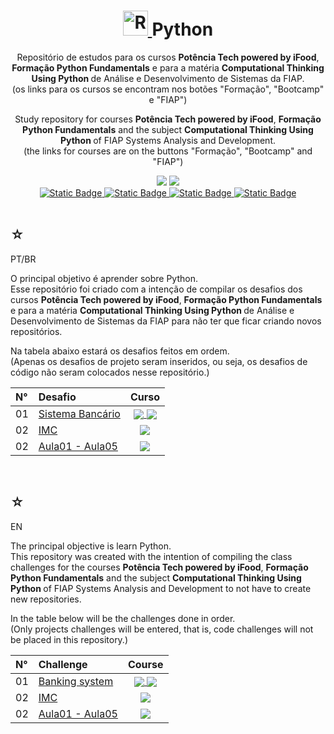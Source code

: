 <h1 align="center">
    <a href="https://pokemondb.net/pokedex/rayquaza">
        <img width="40" src="https://img.pokemondb.net/sprites/black-white/anim/normal/rayquaza.gif" alt="Rayquaza">
        </a>
    <span>Python</span>
</h1>

<div align="center">
    <p> 
        Repositório de estudos para os cursos <b>Potência Tech powered by iFood</b>, <b>Formação Python Fundamentals</b> e para a matéria <strong> Computational Thinking Using Python </strong> de Análise e Desenvolvimento de Sistemas da FIAP. <br> (os links para os cursos se encontram nos botões "Formação", "Bootcamp" e "FIAP") 
    </p>
    <p> 
        Study repository for courses <b>Potência Tech powered by iFood</b>, <b>Formação Python Fundamentals</b> and the subject <strong> Computational Thinking Using Python </strong> of FIAP Systems Analysis and Development. <br> (the links for courses are on the buttons "Formação", "Bootcamp" and "FIAP") 
    </p>
    <img src="https://img.shields.io/badge/python-black?style=for-the-badge&logo=Python&logoColor=blue" />
    <img src="https://img.shields.io/badge/diagrama-black?style=for-the-badge&logo=diagramsdotnet&logoColor=yellow" />
    <br>
    <a href="https://www.linkedin.com/in/hakuakai/">
        <img alt="Static Badge" src="https://img.shields.io/badge/my%20profile-red?style=for-the-badge&color=yellow">
    </a>
    <a href="https://web.dio.me/track/04e5f7bf-e6a2-49f5-8f53-8de2237cae18">
        <img alt="Static Badge" src="https://img.shields.io/badge/formação-red?style=for-the-badge&color=blue">
    </a> 
    <a href="https://web.dio.me/track/fd133067-6f2b-47c8-9763-edd87ec6b1cc">
        <img alt="Static Badge" src="https://img.shields.io/badge/bootcamp-red?style=for-the-badge&color=yellow">
    </a>
    <a href="https://www.fiap.com.br/graduacao/tecnologo/analise-e-desenvolvimento-de-sistemas/">
        <img alt="Static Badge" src="https://img.shields.io/badge/FIAP-red?style=for-the-badge&color=blue">
    </a> <br> <br>
    <b> </b> 
</div>

<div>
    <h2>☆</h2>
    <p>PT/BR</p>
    <p>
    O principal objetivo é aprender sobre Python.<br>
    Esse repositório foi criado com a intenção de compilar os desafios dos cursos <b>Potência Tech powered by iFood</b>, <b>Formação Python Fundamentals</b> e para a matéria <strong> Computational Thinking Using Python </strong> de Análise e Desenvolvimento de Sistemas da FIAP para não ter que ficar criando novos repositórios.</p>
    <p>Na tabela abaixo estará os desafios feitos em ordem. <br> (Apenas os desafios de projeto seram inseridos, ou seja, os desafios de código não seram colocados nesse repositório.) </p>
    <table>
        <thead>
            <tr align="left">
                <th>N°</th>
                <th>Desafio</th>
                <th>Curso</th>
            </tr>
        </thead>
    <tbody align="left">
        <tr>
            <td>01</td>
            <td>
                <a href="bancoDados.py">Sistema Bancário</a>
            </td>
            <td align="center">
                <a href="">
                    <img align="center" src="https://img.shields.io/badge/formação-red?style=for-the-badge&color=blue">
                </a>
                <a>
                    <img align="center" src="https://img.shields.io/badge/bootcamp-red?style=for-the-badge&color=yellow">
                </a>
            </td>
        </tr>
        <tr>
            <td>02</td>
            <td>
                <a href="https://github.com/HakuGarcia/Python/blob/d620138a32d856b42861ea3d8d917408d81b390f/IMC.py">IMC</a>
            </td>
            <td align="center">
                <a href="">
                    <img align="center" src="https://img.shields.io/badge/FIAP-red?style=for-the-badge&color=blue">
                </a>
            </td>
        </tr>
        <tr>
            <td>02</td>
            <td>
                <a href="https://github.com/HakuGarcia/Python/tree/d620138a32d856b42861ea3d8d917408d81b390f/Aula01%20-%20Aula05">Aula01 - Aula05</a>
            </td>
            <td align="center">
                <a href="">
                    <img align="center" src="https://img.shields.io/badge/FIAP-red?style=for-the-badge&color=blue">
                </a>
            </td>
        </tr>
    </tbody>
    <tfoot></tfoot>
    </table>
</div>

   <br>

<div>
    <h2>☆</h2>
    <p>EN</p>
    <p>
    The principal objective is learn Python.<br>
    This repository was created with the intention of compiling the class challenges for the courses <b>Potência Tech powered by iFood</b>, <b>Formação Python Fundamentals</b> and the subject <strong> Computational Thinking Using Python </strong> of FIAP Systems Analysis and Development to not have to create new repositories.</p>
    <p>In the table below will be the challenges done in order.<br> (Only projects challenges will be entered, that is, code challenges will not be placed in this repository.) </p>
    <table>
        <thead>
            <tr align="left">
                <th>N°</th>
                <th>Challenge</th>
                <th>Course</th>
            </tr>
        </thead>
    <tbody align="left">
        <tr>
            <td>01</td>
            <td>
                <a href="bancoDados.py">Banking system</a>
            </td>
            <td align="center">
                <a href="">
                    <img align="center" src="https://img.shields.io/badge/formação-red?style=for-the-badge&color=blue">
                </a>
                <a>
                    <img align="center" src="https://img.shields.io/badge/bootcamp-red?style=for-the-badge&color=yellow">
                </a>
            </td>
        </tr>
        <tr>
            <td>02</td>
            <td>
                <a href="IMC.py">IMC</a>
            </td>
            <td align="center">
                <a href="">
                    <img align="center" src="https://img.shields.io/badge/FIAP-red?style=for-the-badge&color=blue">
                </a>
            </td>
        </tr>
        <tr>
            <td>02</td>
            <td>
                <a href="https://github.com/HakuGarcia/Python/tree/d620138a32d856b42861ea3d8d917408d81b390f/Aula01%20-%20Aula05">Aula01 - Aula05</a>
            </td>
            <td align="center">
                <a href="">
                    <img align="center" src="https://img.shields.io/badge/FIAP-red?style=for-the-badge&color=blue">
                </a>
            </td>
        </tr>
    </tbody>
    <tfoot></tfoot>
    </table>
</div>
